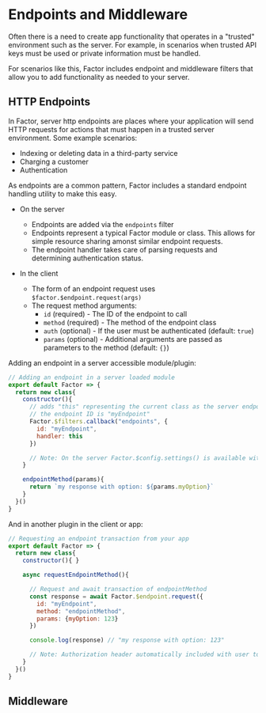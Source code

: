 # Endpoints and Middleware

Often there is a need to create app functionality that operates in a "trusted" environment such as the server. For example, in scenarios when trusted API keys must be used or private information must be handled. 

For scenarios like this, Factor includes endpoint and middleware filters that allow you to add functionality as needed to your server. 

## HTTP Endpoints

In Factor, server http endpoints are places where your application will send HTTP requests for actions that must happen in a trusted server environment. Some example scenarios:

- Indexing or deleting data in a third-party service 
- Charging a customer
- Authentication 

As endpoints are a common pattern, Factor includes a standard endpoint handling utility to make this easy.

- On the server
  - Endpoints are added via the `endpoints` filter
  - Endpoints represent a typical Factor module or class. This allows for simple resource sharing amonst similar endpoint requests. 
  - The endpoint handler takes care of parsing requests and determining authentication status.

- In the client
  - The form of an endpoint request uses `$factor.$endpoint.request(args)`
  - The request method arguments: 
    - `id` (required) - The ID of the endpoint to call
    - `method` (required) - The method of the endpoint class
    - `auth` (optional) - If the user must be authenticated (default: `true`)
    - `params` (optional) - Additional arguments are passed as parameters to the method (default: `{}`)

Adding an endpoint in a server accessible module/plugin:

```javascript
// Adding an endpoint in a server loaded module
export default Factor => {
  return new class{
    constructor(){
      // adds "this" representing the current class as the server endpoint handler
      // the endpoint ID is "myEndpoint"
      Factor.$filters.callback("endpoints", {
        id: "myEndpoint", 
        handler: this 
      })

      // Note: On the server Factor.$config.settings() is available with all secrets and environmental vars (TOP SECRET!)
    }

    endpointMethod(params){
      return `my response with option: ${params.myOption}`
    }
  }()
}
```

And in another plugin in the client or app: 

```javascript
// Requesting an endpoint transaction from your app
export default Factor => {
  return new class{
    constructor(){ }

    async requestEndpointMethod(){

      // Request and await transaction of endpointMethod 
      const response = await Factor.$endpoint.request({
        id: "myEndpoint", 
        method: "endpointMethod",
        params: {myOption: 123}
      })

      console.log(response) // "my response with option: 123"

      // Note: Authorization header automatically included with user token which is used to determine auth status
    }
  }()
}
```

## Middleware


